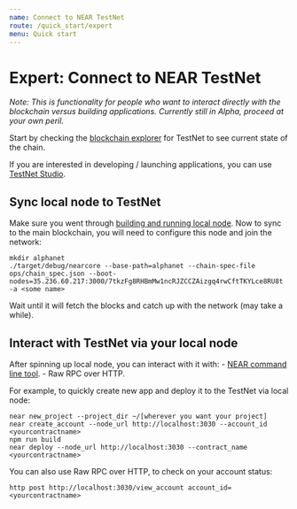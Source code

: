 ```yaml
---
name: Connect to NEAR TestNet
route: /quick_start/expert
menu: Quick start
---
```


# Expert: Connect to NEAR TestNet

_Note: This is functionality for people who want to interact directly with the blockchain versus building applications. Currently still in Alpha, proceed at your own peril._

Start by checking the [blockchain explorer](https://alphanet.nearprotocol.com/explorer) for TestNet to see current state of the chain.

If you are interested in developing / launching applications, you can use [TestNet Studio](https://alphanet.nearprotocol.com/explorer).

## Sync local node to TestNet

Make sure you went through [building and running local node](quick_start/advanced.md).
Now to sync to the main blockchain, you will need to configure this node and join the network:

    mkdir alphanet
    ./target/debug/nearcore --base-path=alphanet --chain-spec-file ops/chain_spec.json --boot-nodes=35.236.60.217:3000/7tkzFg8RHBmMw1ncRJZCCZAizgq4rwCftTKYLce8RU8t -a <some name>

Wait until it will fetch the blocks and catch up with the network (may take a while).

## Interact with TestNet via your local node

After spinning up local node, you can interact with it with:
    - [NEAR command line tool](quick_start/medium.md).
    - Raw RPC over HTTP.

For example, to quickly create new app and deploy it to the TestNet via local node:

    near new_project --project_dir ~/[wherever you want your project]
    near create_account --node_url http://localhost:3030 --account_id <yourcontractname>
    npm run build
    near deploy --node_url http://localhost:3030 --contract_name <yourcontractname>

You can also use Raw RPC over HTTP, to check on your account status:

    http post http://localhost:3030/view_account account_id=<yourcontractname>
